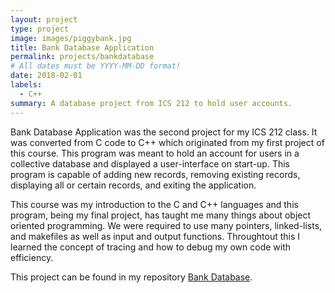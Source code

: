 ```yaml
---
layout: project
type: project
image: images/piggybank.jpg
title: Bank Database Application
permalink: projects/bankdatabase
# All dates must be YYYY-MM-DD format!
date: 2018-02-01
labels:
  - C++
summary: A database project from ICS 212 to hold user accounts.
--- 
```


Bank Database Application was the second project for my ICS 212 class. It was converted from C code to C++
which originated from my first project of this course. This program was meant to hold an account for users in a collective
database and displayed a user-interface on start-up. This program is capable of adding new records, removing existing 
records, displaying all or certain records, and exiting the application. 

This course was my introduction to the C and C++ languages and this program, being my final project, has taught me many
things about object oriented programming. We were required to use many pointers, linked-lists, and makefiles as well as 
input and output functions. Throughtout this I learned the concept of tracing and how to debug my own code with efficiency. 

This project can be found in my repository [Bank Database](https://github.com/kade-shiro/Bank-Database).
